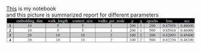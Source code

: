 [This](https://github.com/MeysamAgah/Graph-Machine-Learning-SBU-4012/blob/main/Assignments%20and%20Homeworks/Assignment%20%236/Assignment_6.ipynb) is my notebook<br>
and this picture is summarized report for different parameters<br>
![1](https://raw.githubusercontent.com/MeysamAgah/Graph-Machine-Learning-SBU-4012/main/Assignments%20and%20Homeworks/Assignment%20%236/1.png)
